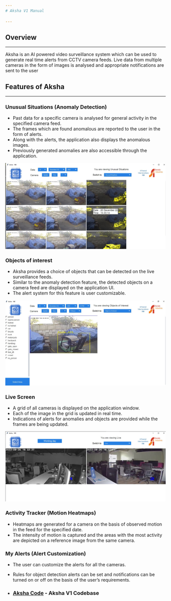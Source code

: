 ```yaml
---
# Aksha V1 Manual

---
```


## Overview
---
Aksha is an AI powered video surveillance system which can be used to generate real time alerts from CCTV camera feeds. Live data from multiple cameras in the form of images is analysed and appropriate notifications are sent to the user

## Features of Aksha

---


### Unusual Situations (Anomaly Detection)


- Past data for a specific camera is analysed for general activity in the specified camera feed.
- The frames which are found anomalous are reported to the user in the form of alerts.
- Along with the alerts, the application also displays the anomalous images.
- Previously generated anomalies are also accessible through the application.

[![N|Solid](https://github.com/tdeshpandealgoanalytics/tdeshpandealgoanalytics.github.io/blob/main/unusual.JPG)](https://nodesource.com/products/nsolid)

&NewLine;

### Objects of interest
- Aksha provides a choice of objects that can be detected on the live
surveillance feeds.
- Similar to the anomaly detection feature, the detected objects on a
camera feed are displayed on the application UI.
- The alert system for this feature is user customizable.

[![N|Solid](https://github.com/tdeshpandealgoanalytics/tdeshpandealgoanalytics.github.io/blob/main/ooi.JPG)](https://nodesource.com/products/nsolid)

&NewLine;

### Live Screen

- A grid of all cameras is displayed on the application window.
- Each of the image in the grid is updated in real time.
- Indications of alerts for anomalies and objects are provided while the frames are being updated.

[![N|Solid](https://github.com/tdeshpandealgoanalytics/tdeshpandealgoanalytics.github.io/blob/main/WhatsApp%20Image%202022-12-19%20at%204.27.06%20PM.jpeg)](https://nodesource.com/products/nsolid)

&NewLine;

### Activity Tracker (Motion Heatmaps)

- Heatmaps are generated for a camera on the basis of observed motion in the feed for the specified date.
- The intensity of motion is captured and the areas with the most activity are depicted on a reference image from the same camera.

### My Alerts (Alert Customization)

- The user can customize the alerts for all the cameras.
- Rules for object detection alerts can be set and notifications can be turned on or off on the basis of the user’s requirements.


- ### [Aksha Code](https://raw.githack.com/tdeshpandealgoanalytics/tdeshpandealgoanalytics.github.io/main/Docs/_build/html/index.html) - Aksha V1 Codebase



